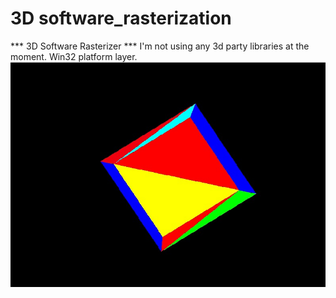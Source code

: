 # 3D software_rasterization
*** 3D Software Rasterizer ***
I'm not using any 3d party libraries at the moment. Win32 platform layer.
![Rendered 3D cube](https://github.com/shvaykoroman/software_rasterization/blob/master/cube.jpg)
